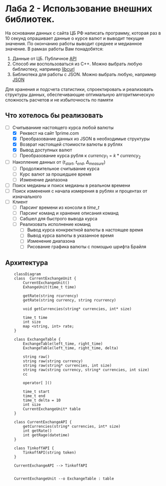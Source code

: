 # Лаба 2 - Использование внешних библиотек.
На основании данных с сайта ЦБ РФ написать программу, которая раз в 10 секунд
опрашивает данные о курсе валют и выводит текущие значения.
По окончанию работы выводит среднее и медианное значение.
В рамках работы Вам понадобятся:

1. Данные от ЦБ. Публичное [API](https://www.cbr-xml-daily.ru/#howto)
2. Способ им воспользоваться из С++. Можно выбрать любую библиотеку,
например [libcurl](https://curl.se/libcurl/)
3. Библиотека для работы с JSON. Можно выбрать любую, например
[JSON](https://github.com/nlohmann/json)

Для хранения и подсчета статистики, спроектировать и реализовать структуры данных,
обеспечивающие оптимальную алгоритмическую сложность расчетов и не избыточность по памяти

## Что хотелось бы реализовать 
- [ ] Считываниие настоящего курса любой валюты
    - [x] Реквест на сайт 1prime.com
    - [x] Преобразование данных из JSON в необходимые структуры
    - [x] Возврат настоящей стоимости валюты в рублях
    - [x] Вывод доступных валют
    - [ ] Преобразование курса рубля к $currency_1 = k * currency_2$
- [ ] Накопление данных от ($t_{start}$, $t_{end}$, $\Delta_{measure}$)
    - [ ] Продолжительное считывание курса
    - [ ] Курс валют за прошедшее время
    - [ ] Изменение диапазона
- [ ] Поиск медианы и поиск медианы в реальном времени
- [ ] Поиск изменения с начала измерения в рублях и процентах от изначального 
- [ ] Клиент
    - [ ] Парсинг времени из консоли в *time_t*
    - [ ] Парсинг команд и хранение описания команд
    - [ ] Сабшел для быстрого вывода курса
    - [ ] Реализовать исполнение команд
        - [ ] Вывод курса конкректной валюты в настоящее время
        - [ ] Вывод курса валюты в указанное время
        - [ ] Изменение диапазона
        - [ ] Рисование графика валюты с помощью шрифта Брайля

## Архитектура 
``` mermaid
    classDiagram
    class  CurrentExchangeUnit {
        CurrentExchangeUnit()
        ExhangeUnit(time_t time)

        getRate(string rcurrency)
        getRate(string currency, string rcurrency)

        void getCurrencies(string* currencies, int* size)

        time_t time
        int size
        map <string, int> rate;
    }

    class ExchangeTable {
        ExchangeTable(left_time, right_time)
        ExchangeTable(left_time, right_time, delta)

        string raw()
        string raw(string currency)
        string raw(string* currencies, int size)
        string raw(string currency, string* currencies, int size)
        cc

        operator[ ]()

        time_t start
        time_t end
        time_t delta = 10
        int size
        CurrentExchangeUnit* table
    }

    class CurrentExchangeAPI {
        getCurrencies(string* currencies, int* size)
        int getRate()
        int getRage(datetime)
    }

    class TinkoffAPI {
        TinkoffAPI(string token)
    }

    CurrentExchangeAPI --> TinkoffAPI
    

    CurrentExchangeUnit --o ExchangeTable : table
```